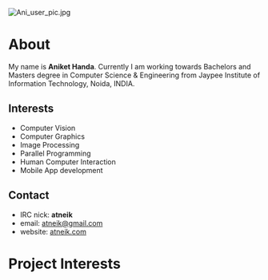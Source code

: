 ![](Ani_user_pic.jpg "Ani_user_pic.jpg")

# About

My name is **Aniket Handa**. Currently I am working towards Bachelors
and Masters degree in Computer Science & Engineering from Jaypee
Institute of Information Technology, Noida, INDIA.

## Interests

-   Computer Vision
-   Computer Graphics
-   Image Processing
-   Parallel Programming
-   Human Computer Interaction
-   Mobile App development

## Contact

-   IRC nick: **atneik**
-   email: <atneik@gmail.com>
-   website: [atneik.com](http://atneik.com)

# Project Interests

